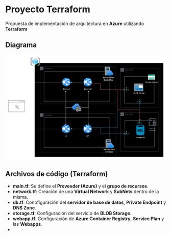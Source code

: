 # Proyecto Terraform

Propuesta de implementación de arquitectura en **Azure** utilizando **Terraform**

## Diagrama
![Diagrama de Arquitectura](Diagram.png)

## Archivos de código (Terraform)
- **main.tf**: Se define el **Proveeder (Azure)** y el **grupo de recursos**.
- **network.tf**: Creación de una **Virtual Network** y **SubNets** dentro de la misma.
- **db.tf**: Conofiguración del **servidor de base de datos**, **Private Endpoint** y **DNS Zone**.
- **storage.tf**: Configuración del servicio de **BLOB Storage**.
- **webapp.tf**: Configuración de **Azure Container Registry**, **Service Plan** y las **Webapps**.
- 
